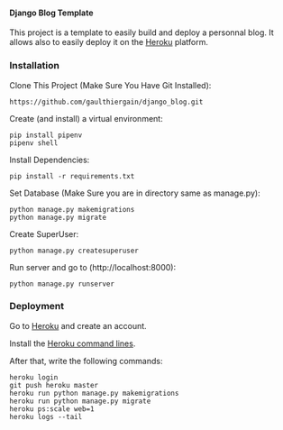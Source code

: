 #### Django Blog Template

This project is a template to easily build and deploy a personnal blog. It allows also to easily deploy it on the [Heroku](http://heroku.com) platform. 

### Installation

Clone This Project (Make Sure You Have Git Installed):
```
https://github.com/gaulthiergain/django_blog.git
```

Create (and install) a virtual environment:
```
pip install pipenv
pipenv shell
```

Install Dependencies:
```
pip install -r requirements.txt
```

Set Database (Make Sure you are in directory same as manage.py):
```
python manage.py makemigrations
python manage.py migrate
```

Create SuperUser:
```
python manage.py createsuperuser
```

Run server and go to (http://localhost:8000):
```
python manage.py runserver
```

### Deployment

Go to [Heroku](http://heroku.com) and create an account.

Install the [Heroku command lines](https://devcenter.heroku.com/categories/command-line).

After that, write the following commands:

```
heroku login
git push heroku master
heroku run python manage.py makemigrations
heroku run python manage.py migrate
heroku ps:scale web=1
heroku logs --tail
```
